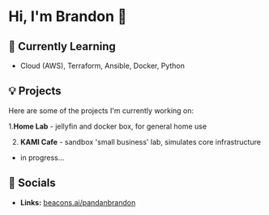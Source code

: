 # Hi, I'm Brandon 👋

## 🌱 Currently Learning
- Cloud (AWS), Terraform, Ansible, Docker, Python

## 💡 Projects
Here are some of the projects I'm currently working on:

1.**Home Lab** - jellyfin and docker box, for general home use

2. **KAMI Cafe** - sandbox 'small business' lab, simulates core infrastructure
  - in progress...

## 📣 Socials

- **Links:** [beacons.ai/pandanbrandon](https://beacons.ai/pandanbrandon)




